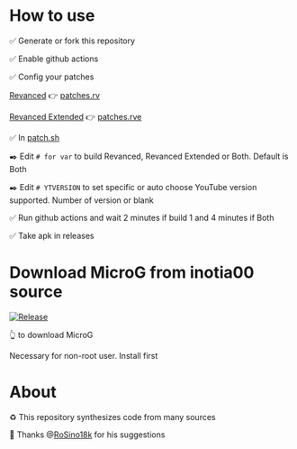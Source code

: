 # How to use
✅ Generate or fork this repository 

✅ Enable github actions

✅ Config your patches

[Revanced](https://github.com/revanced/revanced-patches/releases) 👉 [patches.rv](patches.rv)

[Revanced Extended](https://github.com/inotia00/revanced-patches/releases) 👉 [patches.rve](patches.rve)

✅ In [patch.sh](patch.sh)

 ✒️ Edit `# for var` to build Revanced, Revanced Extended or Both. Default is Both

✒️  Edit `# YTVERSION` to set specific or auto choose YouTube version supported. Number of version or blank

✅ Run github actions and wait 2 minutes if build 1 and 4 minutes if Both

✅ Take apk in releases


# Download MicroG from inotia00 source 
[![Release](https://img.shields.io/github/v/release/inotia00/vancedmicrog?color=red&label=MicroG)](https://github.com/inotia00/VancedMicroG/releases/latest/download/microg.apk)

👆 to download MicroG

Necessary for non-root user. Install first

# About
♻️ This repository synthesizes code from many sources

🤝 Thanks @[RoSino18k](https://github.com/RoSino18k) for his suggestions 
